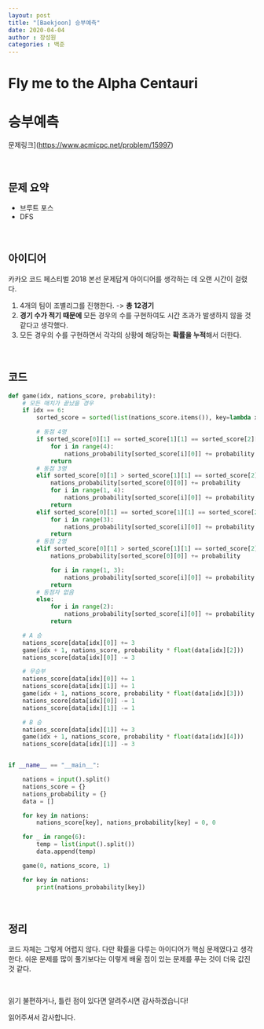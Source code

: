 ```yaml
---
layout: post
title: "[Baekjoon] 승부예측"
date: 2020-04-04
author : 장성원
categories : 백준
---
```


# Fly me to the Alpha Centauri

# 승부예측

문제링크](https://www.acmicpc.net/problem/15997)

<br>

## 문제 요약

- 브루트 포스
- DFS

<br>

## 아이디어

카카오 코드 페스티벌 2018 본선 문제답게 아이디어를 생각하는 데 오랜 시간이 걸렸다.

1. 4개의 팀이 조별리그를 진행한다. -> **총 12경기**
2. **경기 수가 적기 때문에** 모든 경우의 수를 구현하여도 시간 초과가 발생하지 않을 것 같다고 생각했다.
3. 모든 경우의 수를 구현하면서 각각의 상황에 해당하는 **확률을 누적**해서 더한다.

<br>

## 코드

```python
def game(idx, nations_score, probability):
    # 모든 매치가 끝났을 경우
    if idx == 6:
        sorted_score = sorted(list(nations_score.items()), key=lambda x: x[1], reverse=True)

        # 동점 4명
        if sorted_score[0][1] == sorted_score[1][1] == sorted_score[2][1] == sorted_score[3][1]:
            for i in range(4):
                nations_probability[sorted_score[i][0]] += probability * 1 / 2  # 4팀중 2팀
            return
        # 동점 3명
        elif sorted_score[0][1] > sorted_score[1][1] == sorted_score[2][1] == sorted_score[3][1]:
            nations_probability[sorted_score[0][0]] += probability
            for i in range(1, 4):
                nations_probability[sorted_score[i][0]] += probability * 1 / 3  # 3팀중 1팀
            return
        elif sorted_score[0][1] == sorted_score[1][1] == sorted_score[2][1]:
            for i in range(3):
                nations_probability[sorted_score[i][0]] += probability * 2 / 3  # 3팀중 2팀
            return
        # 동점 2명
        elif sorted_score[0][1] > sorted_score[1][1] == sorted_score[2][1]:
            nations_probability[sorted_score[0][0]] += probability

            for i in range(1, 3):
                nations_probability[sorted_score[i][0]] += probability * 1 / 2  # 2팀중 1팀
            return
        # 동점자 없음
        else:
            for i in range(2):
                nations_probability[sorted_score[i][0]] += probability  # 상위 2팀
            return

    # A 승
    nations_score[data[idx][0]] += 3
    game(idx + 1, nations_score, probability * float(data[idx][2]))
    nations_score[data[idx][0]] -= 3

    # 무승부
    nations_score[data[idx][0]] += 1
    nations_score[data[idx][1]] += 1
    game(idx + 1, nations_score, probability * float(data[idx][3]))
    nations_score[data[idx][0]] -= 1
    nations_score[data[idx][1]] -= 1

    # B 승
    nations_score[data[idx][1]] += 3
    game(idx + 1, nations_score, probability * float(data[idx][4]))
    nations_score[data[idx][1]] -= 3


if __name__ == "__main__":

    nations = input().split()
    nations_score = {}
    nations_probability = {}
    data = []

    for key in nations:
        nations_score[key], nations_probability[key] = 0, 0

    for _ in range(6):
        temp = list(input().split())
        data.append(temp)

    game(0, nations_score, 1)

    for key in nations:
        print(nations_probability[key])

```

<br>

## 정리

코드 자체는 그렇게 어렵지 않다. 다만 확률을 다루는 아이디어가 핵심 문제였다고 생각한다. 쉬운 문제를 많이 풀기보다는 이렇게 배울 점이 있는 문제를 푸는 것이 더욱 값진 것 같다. 

 <br>

읽기 불편하거나, 틀린 점이 있다면 알려주시면 감사하겠습니다!

읽어주셔서 감사합니다.